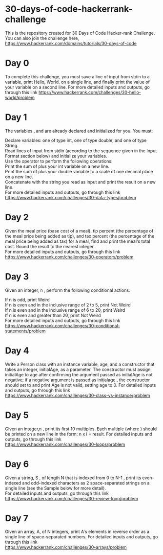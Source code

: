 # 30-days-of-code-hackerrank-challenge
This is the repository created for 30 Days of Code Hacker-rank Challenge. 
You can also join the challenge here, https://www.hackerrank.com/domains/tutorials/30-days-of-code

# Day 0
To complete this challenge, you must save a line of input from stdin to a variable, print Hello, World. on a single line, and finally print the value of your variable on a second line. For more detailed inputs and outputs, go through this link
https://www.hackerrank.com/challenges/30-hello-world/problem

# Day 1
The variables , and  are already declared and initialized for you. You must:

Declare  variables: one of type int, one of type double, and one of type String. <br/>
Read  lines of input from stdin (according to the sequence given in the Input Format section below) and initialize your  variables.<br/>
Use the  operator to perform the following operations: <br/>
Print the sum of  plus your int variable on a new line. <br/>
Print the sum of  plus your double variable to a scale of one decimal place on a new line. <br/>
Concatenate  with the string you read as input and print the result on a new line. <br/>
For more detailed inputs and outputs, go through this link <br/>
https://www.hackerrank.com/challenges/30-data-types/problem

# Day 2
Given the meal price (base cost of a meal), tip percent (the percentage of the meal price being added as tip), and tax percent (the percentage of the meal price being added as tax) for a meal, find and print the meal's total cost. Round the result to the nearest integer. <br/>
For more detailed inputs and outputs, go through this link <br/>
https://www.hackerrank.com/challenges/30-operators/problem

# Day 3
Given an integer, n , perform the following conditional actions: <br/>

If n is odd, print Weird <br/>
If n is even and in the inclusive range of 2 to 5, print Not Weird <br/>
If n is even and in the inclusive range of 6 to 20, print Weird <br/>
If n is even and greater than 20, print Not Weird <br/>
For more detailed inputs and outputs, go through this link <br/>
https://www.hackerrank.com/challenges/30-conditional-statements/problem

# Day 4
Write a Person class with an instance variable, age, and a constructor that takes an integer, initialAge, as a parameter. The constructor must assign initialAge  to age  after confirming the argument passed as initialAge is not negative; if a negative argument is passed as initialage , the constructor should set to and print Age is not valid, setting age to 0.
For detailed inputs and outputs, go through this link <br/>
https://www.hackerrank.com/challenges/30-class-vs-instance/problem

# Day 5
Given an integer,n , print its first 10 multiples. Each multiple  (where ) should be printed on a new line in the form: n x i = result.
For detailed inputs and outputs, go through this link <br/>
https://www.hackerrank.com/challenges/30-loops/problem

# Day 6
Given a string, S , of length N  that is indexed from 0 to N-1 , print its even-indexed and odd-indexed characters as 2 space-separated strings on a single line (see the Sample below for more detail). <br/>
For detailed inputs and outputs, go through this link <br/>
https://www.hackerrank.com/challenges/30-review-loop/problem

# Day 7
Given an array, A, of N integers, print A's elements in reverse order as a single line of space-separated numbers.
For detailed inputs and outputs, go through this link <br/>
https://www.hackerrank.com/challenges/30-arrays/problem
